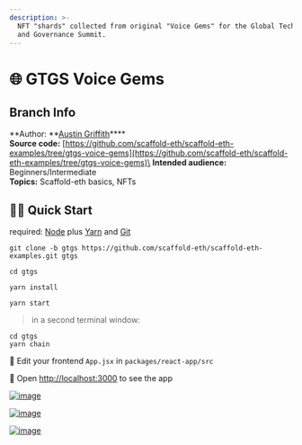 ```yaml
---
description: >-
  NFT "shards" collected from original "Voice Gems" for the Global Technology
  and Governance Summit.
---
```


# 🌐 GTGS Voice Gems

## Branch Info

**Author: **[Austin Griffith](https://github.com/austintgriffith)****\
**Source code:** [https://github.com/scaffold-eth/scaffold-eth-examples/tree/gtgs-voice-gems](https://github.com/scaffold-eth/scaffold-eth-examples/tree/gtgs-voice-gems)\
**Intended audience:** Beginners/Intermediate\
**Topics:** Scaffold-eth basics, NFTs

## 🏃‍♀️ Quick Start

required: [Node](https://nodejs.org/dist/latest-v12.x/) plus [Yarn](https://classic.yarnpkg.com/en/docs/install/) and [Git](https://git-scm.com/downloads)

```
git clone -b gtgs https://github.com/scaffold-eth/scaffold-eth-examples.git gtgs

cd gtgs
```

```
yarn install
```

```
yarn start
```

> in a second terminal window:

```
cd gtgs
yarn chain
```

📝 Edit your frontend `App.jsx` in `packages/react-app/src`

📱 Open [http://localhost:3000](http://localhost:3000) to see the app

[![image](https://user-images.githubusercontent.com/2653167/116164560-2d0d3b80-a6b7-11eb-9549-ae5d1c025268.png)](https://user-images.githubusercontent.com/2653167/116164560-2d0d3b80-a6b7-11eb-9549-ae5d1c025268.png)

[![image](https://user-images.githubusercontent.com/2653167/116164529-1b2b9880-a6b7-11eb-8461-2f5caa574062.png)](https://user-images.githubusercontent.com/2653167/116164529-1b2b9880-a6b7-11eb-8461-2f5caa574062.png)

[![image](https://user-images.githubusercontent.com/2653167/116164544-22eb3d00-a6b7-11eb-89a9-f112f84a62cb.png)](https://user-images.githubusercontent.com/2653167/116164544-22eb3d00-a6b7-11eb-89a9-f112f84a62cb.png)
